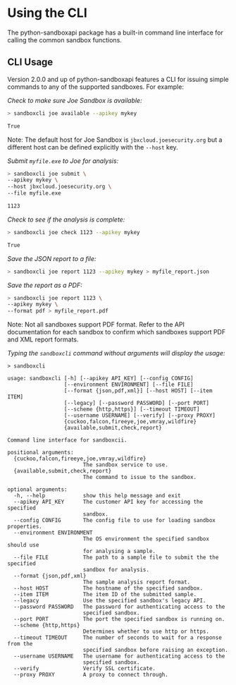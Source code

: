 # Using the CLI

The python-sandboxapi package has a built-in command line interface for calling the common sandbox functions.

## CLI Usage

Version 2.0.0 and up of python-sandboxapi features a CLI for issuing simple commands to any of the supported sandboxes. For example:

_Check to make sure Joe Sandbox is available:_

```bash
> sandboxcli joe available --apikey mykey

True
```

Note: The default host for Joe Sandbox is `jbxcloud.joesecurity.org` but a different host can be defined explicitly with the `--host` key.

_Submit `myfile.exe` to Joe for analysis:_

```bash
> sandboxcli joe submit \
--apikey mykey \
--host jbxcloud.joesecurity.org \
--file myfile.exe

1123
```

_Check to see if the analysis is complete:_

```bash
> sandboxcli joe check 1123 --apikey mykey

True
```

_Save the JSON report to a file:_

```bash
> sandboxcli joe report 1123 --apikey mykey > myfile_report.json
```

_Save the report as a PDF:_

```bash
> sandboxcli joe report 1123 \
--apikey mykey \
--format pdf > myfile_report.pdf
```

Note: Not all sandboxes support PDF format. Refer to the API documentation for each sandbox to confirm which sandboxes support PDF and XML report formats.

_Typing the `sandboxcli` command without arguments will display the usage:_

```none
> sandboxcli

usage: sandboxcli [-h] [--apikey API_KEY] [--config CONFIG]
                  [--environment ENVIRONMENT] [--file FILE]
                  [--format {json,pdf,xml}] [--host HOST] [--item ITEM]
                  [--legacy] [--password PASSWORD] [--port PORT]
                  [--scheme {http,https}] [--timeout TIMEOUT]
                  [--username USERNAME] [--verify] [--proxy PROXY]
                  {cuckoo,falcon,fireeye,joe,vmray,wildfire}
                  {available,submit,check,report}

Command line interface for sandboxcii.

positional arguments:
  {cuckoo,falcon,fireeye,joe,vmray,wildfire}
                        The sandbox service to use.
  {available,submit,check,report}
                        The command to issue to the sandbox.

optional arguments:
  -h, --help            show this help message and exit
  --apikey API_KEY      The customer API key for accessing the specified
                        sandbox.
  --config CONFIG       The config file to use for loading sandbox properties.
  --environment ENVIRONMENT
                        The OS environment the specified sandbox should use
                        for analysing a sample.
  --file FILE           The path to a sample file to submit the the specified
                        sandbox for analysis.
  --format {json,pdf,xml}
                        The sample analysis report format.
  --host HOST           The hostname of the specified sandbox.
  --item ITEM           The item ID of the submitted sample.
  --legacy              Use the specified sandbox's legacy API.
  --password PASSWORD   The password for authenticating access to the
                        specified sandbox.
  --port PORT           The port the specified sandbox is running on.
  --scheme {http,https}
                        Determines whether to use http or https.
  --timeout TIMEOUT     The number of seconds to wait for a response from the
                        specified sandbox before raising an exception.
  --username USERNAME   The username for authenticating access to the
                        specified sandbox.
  --verify              Verify SSL certificate.
  --proxy PROXY         A proxy to connect through.
```